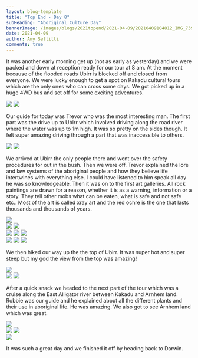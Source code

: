 ```yaml
---
layout: blog-template
title: "Top End - Day 8"
subHeading: "Aboriginal Culture Day"
bannerImage: /images/blogs/2021topend/2021-04-09/20210409104812_IMG_7399.jpg_compressed.JPEG
date: 2021-04-09
author: Amy Sellitti
comments: true
---
```


It was another early morning get up (not as early as yesterday) and we were packed and down at reception ready for our tour at 8 am. At the moment because of the flooded roads Ubirr is blocked off and closed from everyone. We were lucky enough to get a spot on Kakadu cultural tours which are the only ones who can cross some days. We got picked up in a huge 4WD bus and set off for some exciting adventures.

<div class="grid-2c">
  <img src="/images/blogs/2021topend/2021-04-09/PXL_20210408_223057823.jpg_compressed.JPEG"/>
  <img src="/images/blogs/2021topend/2021-04-09/PXL_20210408_224418542.jpg_compressed.JPEG"/>
</div>

Our guide for today was Trevor who was the most interesting man. The first part was the drive up to Ubirr which involved driving along the road river where the water was up to 1m high. It was so pretty on the sides though. It felt super amazing driving through a part that was inaccessible to others. 

<div class="grid-2c">
  <img src="/images/blogs/2021topend/2021-04-09/PXL_20210408_225236460.jpg_compressed.JPEG"/>
  <img src="/images/blogs/2021topend/2021-04-09/PXL_20210408_225546074.MP.jpg_compressed.JPEG"/>
</div>

We arrived at Ubirr the only people there and went over the safety procedures for out in the bush. Then we were off. Trevor explained the lore and law systems of the aboriginal people and how they believe life intertwines with everything else. I could have listened to him speak all day he was so knowledgeable. Then it was on to the first art galleries. All rock paintings are drawn for a reason, whether it is as a warning, information or a story. They tell other mobs what can be eaten, what is safe and not safe etc.. Most of the art is called xray art and the red ochre is the one that lasts thousands and thousands of years. 

<div class="center-image"><img src="/images/blogs/2021topend/2021-04-09/PXL_20210409_001952840.jpg_compressed.JPEG" /></div>
<div class="grid-2c">
  <img src="/images/blogs/2021topend/2021-04-09/PXL_20210409_002117190.jpg_compressed.JPEG"/>
  <img src="/images/blogs/2021topend/2021-04-09/20210409105029_IMG_7402.jpg_compressed.JPEG"/>
</div>
<div class="grid-3c">
  <img src="/images/blogs/2021topend/2021-04-09/20210409105153_IMG_7403.jpg_compressed.JPEG"/>
  <img src="/images/blogs/2021topend/2021-04-09/20210409110620_IMG_7407.jpg_compressed.JPEG"/>
  <img src="/images/blogs/2021topend/2021-04-09/20210409110925_IMG_7415.jpg_compressed.JPEG"/>
</div>
<div class="grid-3c">
  <img src="/images/blogs/2021topend/2021-04-09/20210409112317_IMG_7430.jpg_compressed.JPEG"/>
  <img src="/images/blogs/2021topend/2021-04-09/20210409113320_IMG_7440.jpg_compressed.JPEG"/>
  <img src="/images/blogs/2021topend/2021-04-09/20210409104812_IMG_7399.jpg_compressed.JPEG"/>
</div>

We then hiked our way up the the top of Ubirr. It was super hot and super steep but my god the view from the top was amazing!

<div class="center-image"><img src="/images/blogs/2021topend/2021-04-09/PXL_20210409_005845843.PANO.jpg_compressed.JPEG" /></div>
<div class="grid-2c">
  <img src="/images/blogs/2021topend/2021-04-09/PXL_20210409_005505546.jpg_compressed.JPEG"/>
  <img src="/images/blogs/2021topend/2021-04-09/PXL_20210409_005822637.jpg_compressed.JPEG"/>
</div>

After a quick snack we headed to the next part of the tour which was a cruise along the East Alligator river between Kakadu and Arnhem land. Robbie was our guide and he explained about all the different plants and their use in aboriginal life. He was amazing. We also got to see Arnhem land which was great. 

<div class="center-image"><img src="/images/blogs/2021topend/2021-04-09/20210409124830_IMG_7456.jpg_compressed.JPEG" /></div>
<div class="grid-2c">
  <img src="/images/blogs/2021topend/2021-04-09/20210409132311_IMG_7480.jpg_compressed.JPEG"/>
  <img src="/images/blogs/2021topend/2021-04-09/20210409134701_IMG_7506.jpg_compressed.JPEG"/>
</div>
<div class="center-image"><img src="/images/blogs/2021topend/2021-04-09/20210409135342_IMG_7511.jpg_compressed.JPEG" /></div>

It was such a great day and we finished it off by heading back to Darwin.
